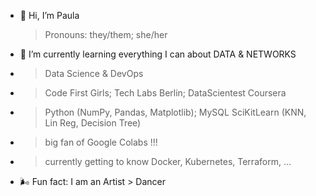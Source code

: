 - 🌻 Hi, I’m Paula
  > Pronouns: they/them; she/her
- 🌱 I’m currently learning everything I can about DATA & NETWORKS
- > Data Science & DevOps
- > Code First Girls;
  > Tech Labs Berlin;
  > DataScientest
  > Coursera
- > Python (NumPy, Pandas, Matplotlib);
  > MySQL
  > SciKitLearn (KNN, Lin Reg, Decision Tree)
- > big fan of Google Colabs !!!
- > currently getting to know Docker, Kubernetes, Terraform, ...

- 🌬 Fun fact: I am an Artist > Dancer

<!---
Rustingheart/Rustingheart is a ✨ special ✨ repository because its `README.md` (this file) appears on your GitHub profile.
You can click the Preview link to take a look at your changes.
--->
